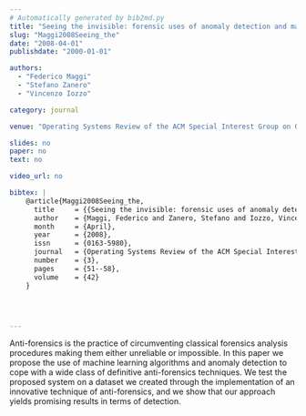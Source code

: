 ```yaml
---
# Automatically generated by bib2md.py
title: "Seeing the invisible: forensic uses of anomaly detection and machine learning"
slug: "Maggi2008Seeing_the"
date: "2008-04-01"
publishdate: "2000-01-01"

authors:
  - "Federico Maggi"
  - "Stefano Zanero"
  - "Vincenzo Iozzo"

category: journal

venue: "Operating Systems Review of the ACM Special Interest Group on Operating Systems (Volume 42, Issue 3)"

slides: no
paper: no
text: no

video_url: no

bibtex: |
    @article{Maggi2008Seeing_the,
      title     = {{Seeing the invisible: forensic uses of anomaly detection and machine learning}},
      author    = {Maggi, Federico and Zanero, Stefano and Iozzo, Vincenzo},
      month     = {April},
      year      = {2008},
      issn      = {0163-5980},
      journal   = {Operating Systems Review of the ACM Special Interest Group on Operating Systems},
      number    = {3},
      pages     = {51--58},
      volume    = {42}
    }




---
```


Anti-forensics is the practice of circumventing classical forensics analysis procedures making them either unreliable or impossible. In this paper we propose the use of machine learning algorithms and anomaly detection to cope with a wide class of definitive anti-forensics techniques. We test the proposed system on a dataset we created through the implementation of an innovative technique of anti-forensics, and we show that our approach yields promising results in terms of detection.
